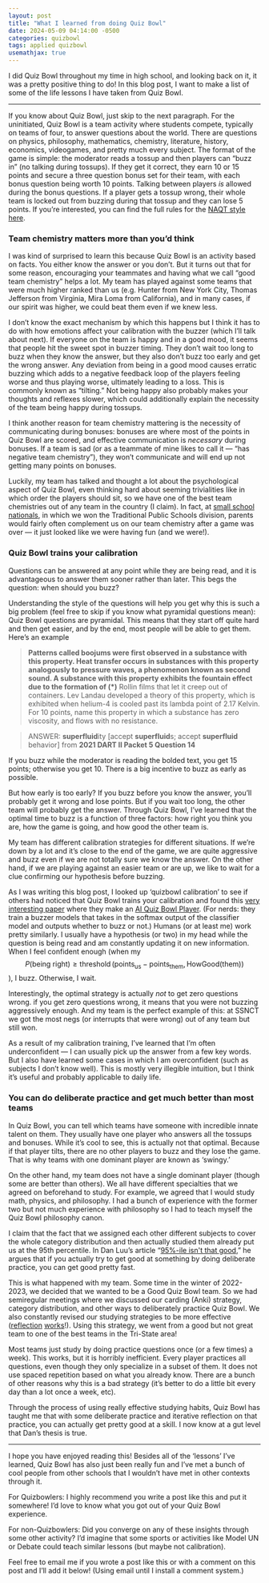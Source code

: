 ```yaml
---
layout: post
title: "What I learned from doing Quiz Bowl"
date: 2024-05-09 04:14:00 -0500
categories: quizbowl
tags: applied quizbowl
usemathjax: true
---
```


I did Quiz Bowl throughout my time in high school, and looking back on it, it was a pretty positive thing to do! In this blog post, I want to make a list of some of the life lessons I have taken from Quiz Bowl.

---

If you know about Quiz Bowl, just skip to the next paragraph. For the uninitiated, Quiz Bowl is a team activity where students compete, typically on teams of four, to answer questions about the world. There are questions on physics, philosophy, mathematics, chemistry, literature, history, economics, videogames, and pretty much every subject. The format of the game is simple: the moderator reads a tossup and then players can “buzz in” (no talking during tossups). If they get it correct, they earn 10 or 15 points and secure a three question bonus set for their team, with each bonus question being worth 10 points. Talking between players *is* allowed during the bonus questions. If a player gets a tossup wrong, their whole team is locked out from buzzing during that tossup and they can lose 5 points. If you’re interested, you can find the full rules for the [NAQT style here](https://www.naqt.com/rules/).

### Team chemistry matters more than you’d think

I was kind of surprised to learn this because Quiz Bowl is an activity based on facts. You either know the answer or you don’t. But it turns out that for some reason, encouraging your teammates and having what we call “good team chemistry” helps a lot. My team has played against some teams that were much higher ranked than us (e.g. Hunter from New York City, Thomas Jefferson from Virginia, Mira Loma from California), and in many cases, if our spirit was higher, we could beat them even if we knew less.

I don’t know the exact mechanism by which this happens but I think it has to do with how emotions affect your calibration with the buzzer (which I’ll talk about next). If everyone on the team is happy and in a good mood, it seems that people hit the sweet spot in buzzer timing. They don’t wait too long to buzz when they know the answer, but they also don’t buzz too early and get the wrong answer. Any deviation from being in a good mood causes erratic buzzing which adds to a negative feedback loop of the players feeling worse and thus playing worse, ultimately leading to a loss. This is commonly known as “tilting.” Not being happy also probably makes your thoughts and reflexes slower, which could additionally explain the necessity of the team being happy during tossups.

I think another reason for team chemistry mattering is the necessity of communicating during bonuses: bonuses are where most of the points in Quiz Bowl are scored, and effective communication is *necessary* during bonuses. If a team is sad (or as a teammate of mine likes to call it — “has negative team chemistry”), they won’t communicate and will end up not getting many points on bonuses.

Luckily, my team has talked and thought a lot about the psychological aspect of Quiz Bowl, even thinking hard about seeming trivialities like in which order the players should sit, so we have one of the best team chemistries out of any team in the country (I claim). In fact, at [small school nationals](https://www.naqt.com/ssnct/), in which we won the Traditional Public Schools division, parents would fairly often complement us on our team chemistry after a game was over — it just looked like we were having fun (and we were!).

### Quiz Bowl trains your calibration

Questions can be answered at any point while they are being read, and it is advantageous to answer them sooner rather than later. This begs the question: when should you buzz? 

Understanding the style of the questions will help you get why this is such a big problem (feel free to skip if you know what pyramidal questions mean): Quiz Bowl questions are pyramidal. This means that they start off quite hard and then get easier, and by the end, most people will be able to get them. Here’s an example

> **Patterns called boojums were first observed in a substance with this property. Heat transfer occurs in substances with this property analogously to pressure waves, a phenomenon known as second sound. A substance with this property exhibits the fountain effect due to the formation of (\*)** Rollin films that let it creep out of containers. Lev Landau developed a theory of this property, which is exhibited when helium-4 is cooled past its lambda point of 2.17 Kelvin. For 10 points, name this property in which a substance has zero viscosity, and flows with no resistance.

> ANSWER: **superfluid**ity [accept **superfluid**s; accept **superfluid** behavior] from **2021 DART II Packet 5 Question 14**

If you buzz while the moderator is reading the bolded text, you get 15 points; otherwise you get 10. There is a big incentive to buzz as early as possible.

But how early is too early? If you buzz before you know the answer, you’ll probably get it wrong and lose points. But if you wait too long, the other team will probably get the answer. Through Quiz Bowl, I’ve learned that the optimal time to buzz is a function of three factors: how right you think you are, how the game is going, and how good the other team is.

My team has different calibration strategies for different situations. If we’re down by a lot and it’s close to the end of the game, we are quite aggressive and buzz even if we are not totally sure we know the answer. On the other hand, if we are playing against an easier team or are up, we like to wait for a clue confirming our hypothesis before buzzing.

As I was writing this blog post, I looked up ‘quizbowl calibration’ to see if others had noticed that Quiz Bowl trains your calibration and found this [very interesting paper](https://arxiv.org/pdf/1904.04792) where they make an [AI Quiz Bowl Player](https://youtu.be/bYFqMINXayc). (For nerds: they train a buzzer models that takes in the softmax output of the classifier model and outputs whether to buzz or not.) Humans (or at least me) work pretty similarly. I usually have a hypothesis (or two) in my head while the question is being read and am constantly updating it on new information. When I feel confident enough (when my $$P(\text{being right}) \geq \operatorname{threshold}{(\text{points}_\text{us} - \text{points}_\text{them}}, \operatorname{HowGood(\text{them})})$$), I buzz. Otherwise, I wait.

Interestingly, the optimal strategy is actually *not* to get zero questions wrong. if you get zero questions wrong, it means that you were not buzzing aggressively enough. And my team is the perfect example of this: at SSNCT we got the most negs (or interrupts that were wrong) out of any team but still won.

As a result of my calibration training, I’ve learned that I’m often underconfident — I can usually pick up the answer from a few key words. But I also have learned some cases in which I am overconfident (such as subjects I don’t know well). This is mostly very illegible intuition, but I think it’s useful and probably applicable to daily life.

### You can do deliberate practice and get much better than most teams

In Quiz Bowl, you can tell which teams have someone with incredible innate talent on them. They usually have one player who answers all the tossups and bonuses. While it’s cool to see, this is actually not that optimal. Because if that player tilts, there are no other players to buzz and they lose the game. That is why teams with one dominant player are known as ‘swingy.’ 

On the other hand, my team does not have a single dominant player (though some are better than others). We all have different specialties that we agreed on beforehand to study. For example, we agreed that I would study math, physics, and philosophy. I had a bunch of experience with the former two but not much experience with philosophy so I had to teach myself the Quiz Bowl philosophy canon.

I claim that the fact that we assigned each other different subjects to cover the whole category distribution and then actually studied them already put us at the 95th percentile. In Dan Luu’s article “[95%-ile isn't that good](https://danluu.com/p95-skill/),” he argues that if you actually try to get good at something by doing deliberate practice, you can get good pretty fast.

This is what happened with my team. Some time in the winter of 2022-2023, we decided that we wanted to be a Good Quiz Bowl team. So we had semiregular meetings where we discussed our carding (Anki) strategy, category distribution, and other ways to deliberately practice Quiz Bowl. We also constantly revised our studying strategies to be more effective ([reflection](https://www.neelnanda.io/blog/39-reflection) [works](https://www.benkuhn.net/weekly/)!). Using this strategy, we went from a good but not great team to one of the best teams in the Tri-State area!

Most teams just study by doing practice questions once (or a few times) a week). This works, but it is horribly inefficient. Every player practices all questions, even though they only specialize in a subset of them. It does not use spaced repetition based on what you already know. There are a bunch of other reasons why this is a bad strategy (it’s better to do a little bit every day than a lot once a week, etc).

Through the process of using really effective studying habits, Quiz Bowl has taught me that with some deliberate practice and iterative reflection on that practice, you can actually get pretty good at a skill. I now know at a gut level that Dan’s thesis is true.

---

I hope you have enjoyed reading this! Besides all of the ‘lessons’ I’ve learned, Quiz Bowl has also just been really fun and I’ve met a bunch of cool people from other schools that I wouldn’t have met in other contexts through it.

For Quizbowlers: I highly recommend you write a post like this and put it somewhere! I’d love to know what you got out of your Quiz Bowl experience.

For non-Quizbowlers: Did you converge on any of these insights through some other activity? I’d imagine that some sports or activities like Model UN or Debate could teach similar lessons (but maybe not calibration).

Feel free to email me if you wrote a post like this or with a comment on this post and I’ll add it below! (Using email until I install a comment system.)
